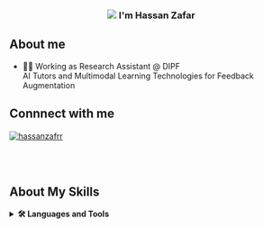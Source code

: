 ### <div align="center"> <img src="https://media.giphy.com/media/hvRJCLFzcasrR4ia7z/giphy.gif" width="28"> I'm Hassan Zafar </div>

## About me
<ul>
  <li>🧑‍🔬 Working as Research Assistant @ DIPF </li>
AI Tutors and Multimodal Learning Technologies for Feedback Augmentation
</ul>

## Connnect with me
  <a href="https://www.linkedin.com/in/hassan-zafar-29b25319a/">
    <img align="center" src="https://raw.githubusercontent.com/rahuldkjain/github-profile-readme-generator/master/src/images/icons/Social/linked-in-alt.svg" alt="hassanzafrr" height="30" width="40" />
  </a>
  
 <br/><br/>

## About My Skills
<details>
  <summary><b>🛠️&nbsp;Languages&nbsp;and&nbsp;Tools</b></summary>
  <br/>
  <p align="left"> 
    <a href="https://getbootstrap.com" target="_blank"> <img src="https://raw.githubusercontent.com/devicons/devicon/master/icons/bootstrap/bootstrap-plain-wordmark.svg" alt="bootstrap" width="40" height="40"/> </a> <a href="https://www.cprogramming.com/" target="_blank"> <img src="https://raw.githubusercontent.com/devicons/devicon/master/icons/c/c-original.svg" alt="c" width="40" height="40"/> </a> <a href="https://www.w3schools.com/cpp/" target="_blank"> </a> <a href="https://www.w3schools.com/css/" target="_blank"> <img src="https://raw.githubusercontent.com/devicons/devicon/master/icons/css3/css3-original-wordmark.svg" alt="css3" width="40" height="40"/> </a> <a href="https://www.cypress.io" target="_blank"> <img src="https://raw.githubusercontent.com/simple-icons/simple-icons/6e46ec1fc23b60c8fd0d2f2ff46db82e16dbd75f/icons/cypress.svg" alt="cypress" width="40" height="40"/> </a> <a href="https://expressjs.com" target="_blank"> <img src="https://raw.githubusercontent.com/devicons/devicon/master/icons/express/express-original-wordmark.svg" alt="express" width="40" height="40"/> </a> <a href="https://cloud.google.com" target="_blank"> <img src="https://www.vectorlogo.zone/logos/google_cloud/google_cloud-icon.svg" alt="gcp" width="40" height="40"/> </a> <img src="https://www.vectorlogo.zone/logos/graphql/graphql-icon.svg" alt="graphql" width="40" height="40"/> </a> <a href="https://heroku.com" target="_blank"> <img src="https://www.vectorlogo.zone/logos/heroku/heroku-icon.svg" alt="heroku" width="40" height="40"/> </a> <a href="https://www.w3.org/html/" target="_blank"> <img src="https://raw.githubusercontent.com/devicons/devicon/master/icons/html5/html5-original-wordmark.svg" alt="html5" width="40" height="40"/> </a> <a href="https://developer.mozilla.org/en-US/docs/Web/JavaScript" target="_blank"> <img src="https://raw.githubusercontent.com/devicons/devicon/master/icons/javascript/javascript-original.svg" alt="javascript" width="40" height="40"/> </a> <a href="https://www.linux.org/" target="_blank"> <img src="https://raw.githubusercontent.com/devicons/devicon/master/icons/linux/linux-original.svg" alt="linux" width="40" height="40"/> </a> <a href="https://mochajs.org" target="_blank"> <img src="https://www.vectorlogo.zone/logos/mochajs/mochajs-icon.svg" alt="mocha" width="40" height="40"/> </a> <a href="https://www.mongodb.com/" target="_blank"> <img src="https://raw.githubusercontent.com/devicons/devicon/master/icons/mongodb/mongodb-original-wordmark.svg" alt="mongodb" width="40" height="40"/> </a> <a href="https://www.microsoft.com/en-us/sql-server" target="_blank"> <img src="https://www.svgrepo.com/show/303229/microsoft-sql-server-logo.svg" alt="mssql" width="40" height="40"/> </a> <a href="https://www.mysql.com/" target="_blank"> <img src="https://raw.githubusercontent.com/devicons/devicon/master/icons/mysql/mysql-original-wordmark.svg" alt="mysql" width="40" height="40"/> </a> <a href="https://nodejs.org" target="_blank"> <img src="https://raw.githubusercontent.com/devicons/devicon/master/icons/nodejs/nodejs-original-wordmark.svg" alt="nodejs" width="40" height="40"/> </a> <a href="https://postman.com" target="_blank"> <img src="https://www.vectorlogo.zone/logos/getpostman/getpostman-icon.svg" alt="postman" width="40" height="40"/> </a> <a href="https://www.python.org" target="_blank"> <img src="https://raw.githubusercontent.com/devicons/devicon/master/icons/python/python-original.svg" alt="python" width="40" height="40"/> </a> <a href="https://reactjs.org/" target="_blank"> <img src="https://raw.githubusercontent.com/devicons/devicon/master/icons/react/react-original-wordmark.svg" alt="react" width="40" height="40"/> </a>  </a> <a href="https://www.selenium.dev" target="_blank">  <a href="https://www.sqlite.org/" target="_blank"> <img src="https://www.vectorlogo.zone/logos/sqlite/sqlite-icon.svg" alt="sqlite" width="40" height="40"/> </a> <a href="https://www.typescriptlang.org/" target="_blank"> <img src="https://raw.githubusercontent.com/devicons/devicon/master/icons/typescript/typescript-original.svg" alt="typescript" width="40" height="40"/> </a> <a href="https://ethereum.org/en/" target="_blank"> <svg width="40" height="40" viewBox="0 0 115 182" fill="none" class="css-1exo2l1 e1p6yfdy3"><path d="M57.5054 181V135.84L1.64064 103.171L57.5054 181Z" fill="#F0CDC2" stroke="#1616B4" stroke-linejoin="round"></path><path d="M57.6906 181V135.84L113.555 103.171L57.6906 181Z" fill="#C9B3F5" stroke="#1616B4" stroke-linejoin="round"></path><path d="M57.5055 124.615V66.9786L1 92.2811L57.5055 124.615Z" fill="#88AAF1" stroke="#1616B4" stroke-linejoin="round"></path><path d="M57.6903 124.615V66.9786L114.196 92.2811L57.6903 124.615Z" fill="#C9B3F5" stroke="#1616B4" stroke-linejoin="round"></path><path d="M1.00006 92.2811L57.5054 1V66.9786L1.00006 92.2811Z" fill="#F0CDC2" stroke="#1616B4" stroke-linejoin="round"></path><path d="M114.196 92.2811L57.6906 1V66.9786L114.196 92.2811Z" fill="#B8FAF6" stroke="#1616B4" stroke-linejoin="round"></path></svg> </a> 
    </p>
</details>

